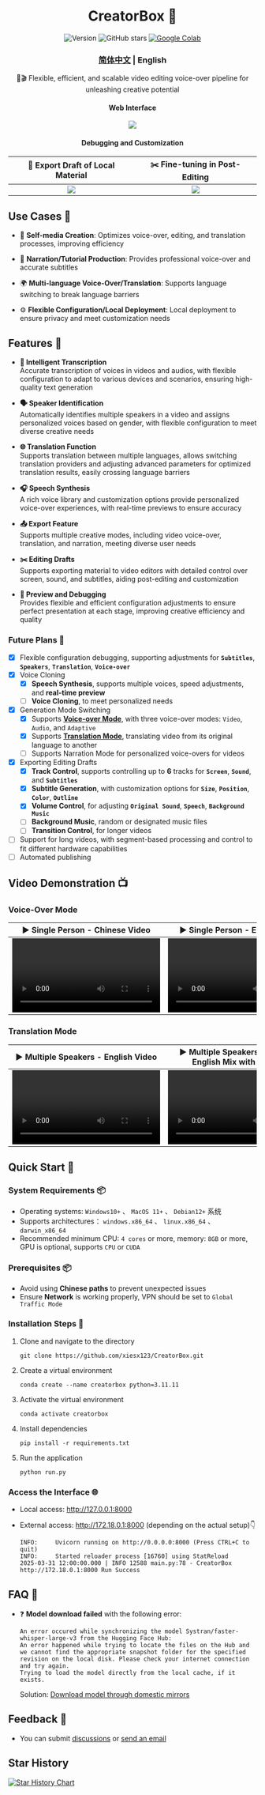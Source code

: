 <div align="center">
<h1 align="center">CreatorBox 💸</h1>

<!-- <p align="center">
  <a href="https://github.com/xiesx123/CreatorBox/stargazers">
    <img src="https://img.shields.io/badge/Stars-%E2%9D%A4-red?style=for-the-badge" alt="Stargazers">
  </a>
</p> -->

![Version](https://img.shields.io/badge/version-v1.0.5-blue)
![GitHub stars](https://img.shields.io/github/stars/xiesx123/CreatorBox)
[![Google Colab](https://img.shields.io/badge/Google_Colab-Running-yellow?logo=googlecolab&)](https://colab.research.google.com/drive/1VFN9991PEg2mRWWwdKhAdAmQyut7Wfu5?usp=sharing)

  <h3><a href="README.md">简体中文</a> | English</h3>  
  🚀🎬 Flexible, efficient, and scalable video editing voice-over pipeline for unleashing creative potential  
  <h4>Web Interface</h4>  

  ![](docs/main.jpg)  
  
  <h4>Debugging and Customization</h4>  
  <table>  
    <thead>  
      <tr>  
        <th align="center"><g-emoji class="g-emoji" alias="arrow_forward">🔧</g-emoji> Export Draft of Local Material</th>  
        <th align="center"><g-emoji class="g-emoji" alias="arrow_forward">✂️</g-emoji> Fine-tuning in Post-Editing</th>  
      </tr>  
    </thead>  
    <tbody>  
      <tr>  
        <td align="center"><image src="docs/debug.jpg"></image></td>
        <td align="center"><image src="docs/jianying.jpg"></image></td> 
      </tr>  
    </tbody>  
  </table>  
</div>  

## Use Cases 🎨  
- 🎥 **Self-media Creation**: Optimizes voice-over, editing, and translation processes, improving efficiency  

- 🎤 **Narration/Tutorial Production**: Provides professional voice-over and accurate subtitles  

- 🌍 **Multi-language Voice-Over/Translation**: Supports language switching to break language barriers  

- ⚙️ **Flexible Configuration/Local Deployment**: Local deployment to ensure privacy and meet customization needs  

## Features 🎯  
- **🎤 Intelligent Transcription**  
  Accurate transcription of voices in videos and audios, with flexible configuration to adapt to various devices and scenarios, ensuring high-quality text generation  

- **🗣️ Speaker Identification**  
  Automatically identifies multiple speakers in a video and assigns personalized voices based on gender, with flexible configuration to meet diverse creative needs  

- **🌐 Translation Function**  
  Supports translation between multiple languages, allows switching translation providers and adjusting advanced parameters for optimized translation results, easily crossing language barriers  

- **🎧 Speech Synthesis**  
  A rich voice library and customization options provide personalized voice-over experiences, with real-time previews to ensure accuracy 

- **📤 Export Feature**  
  Supports multiple creative modes, including video voice-over, translation, and narration, meeting diverse user needs  

- **✂️ Editing Drafts**  
  Supports exporting material to video editors with detailed control over screen, sound, and subtitles, aiding post-editing and customization  

- **🔧 Preview and Debugging**  
  Provides flexible and efficient configuration adjustments to ensure perfect presentation at each stage, improving creative efficiency and quality  

### Future Plans 📅  
- [x] Flexible configuration debugging, supporting adjustments for **`Subtitles`**, **`Speakers`**, **`Translation`**, **`Voice-over`**  
- [x] Voice Cloning  
  - [x] **Speech Synthesis**, supports multiple voices, speed adjustments, and **real-time preview**  
  - [ ] **Voice Cloning**, to meet personalized needs  
- [x] Generation Mode Switching  
  - [x] Supports [**Voice-over Mode**](https://github.com/xiesx123/CreatorBox/discussions/2), with three voice-over modes: `Video`, `Audio`, and `Adaptive`  
  - [x] Supports [**Translation Mode**](https://github.com/xiesx123/CreatorBox/discussions/1), translating video from its original language to another  
  - [ ] Supports Narration Mode for personalized voice-overs for videos  
- [x] Exporting Editing Drafts  
  - [x] **Track Control**, supports controlling up to **6** tracks for **`Screen`**, **`Sound`**, and **`Subtitles`**  
  - [x] **Subtitle Generation**, with customization options for **`Size`**, **`Position`**, **`Color`**, **`Outline`**  
  - [x] **Volume Control**, for adjusting **`Original Sound`**, **`Speech`**, **`Background Music`**  
  - [ ] **Background Music**, random or designated music files  
  - [ ] **Transition Control**, for longer videos  
- [ ] Support for long videos, with segment-based processing and control to fit different hardware capabilities  
- [ ] Automated publishing  

## Video Demonstration 📺  
### Voice-Over Mode  
<table>  
  <thead>  
    <tr>  
      <th align="center"><g-emoji class="g-emoji" alias="arrow_forward">▶️</g-emoji> Single Person - Chinese Video</th>  
      <th align="center"><g-emoji class="g-emoji" alias="arrow_forward">▶️</g-emoji> Single Person - English Video</th>  
    </tr>  
  </thead>  
  <tbody>  
    <tr>  
      <td align="center"><video src="https://github.com/user-attachments/assets/27e466a9-1817-4276-ad04-42b8b9ffafe3"></video></td>  
      <td align="center"><video src="https://github.com/user-attachments/assets/35f05c2d-7b55-41af-8c1c-31cf4d30216a"></video></td>  
    </tr>  
  </tbody>  
</table>  

### Translation Mode  
<table>  
  <thead>  
    <tr>  
      <th align="center"><g-emoji class="g-emoji" alias="arrow_forward">▶️</g-emoji> Multiple Speakers - English Video</th>  
      <th align="center"><g-emoji class="g-emoji" alias="arrow_forward">▶️</g-emoji> Multiple Speakers - Chinese-English Mix with Subtitles</th>  
    </tr>  
  </thead>  
  <tbody>  
    <tr>  
      <td align="center"><video src="https://github.com/user-attachments/assets/7e6d0311-dc60-409b-bc5a-a71c93e6fdb3"></video></td>  
      <td align="center"><video src="https://github.com/user-attachments/assets/c8d7ad13-eba5-4a9f-9df8-65aba260195c"></video></td>  
    </tr>  
  </tbody>  
</table>  

## Quick Start 🚀  
### System Requirements 📦  
- Operating systems: `Windows10+` 、 `MacOS 11+` 、 `Debian12+` 系统
- Supports architectures： `windows.x86_64` 、 `linux.x86_64` 、 `darwin_x86_64`
- Recommended minimum CPU: `4 cores` or more, memory: `8GB` or more, GPU is optional, supports `CPU` or `CUDA`  


### Prerequisites 📦  
- Avoid using **Chinese paths** to prevent unexpected issues  
- Ensure **Network** is working properly, VPN should be set to `Global Traffic Mode`  

### Installation Steps 🐳  
1. Clone and navigate to the directory  
    ```shell  
    git clone https://github.com/xiesx123/CreatorBox.git
    ```  
2. Create a virtual environment  
    ```shell  
    conda create --name creatorbox python=3.11.11  
    ```  
3. Activate the virtual environment  
    ```shell  
    conda activate creatorbox  
    ```  
4. Install dependencies  
    ```shell  
    pip install -r requirements.txt  
    ```  
5. Run the application  
    ```shell  
    python run.py  
    ```  

### Access the Interface 🌐  
- Local access: http://127.0.0.1:8000  
- External access: http://172.18.0.1:8000 (depending on the actual setup)👇  

    ```log  
    INFO:     Uvicorn running on http://0.0.0.0:8000 (Press CTRL+C to quit)  
    INFO:     Started reloader process [16760] using StatReload  
    2025-03-31 12:00:00.000 | INFO 12588 main.py:78 - CreatorBox http://172.18.0.1:8000 Run Success  
    ```  

## FAQ 🤔  
- ❓ **Model download failed** with the following error:  

    ```log  
    An error occured while synchronizing the model Systran/faster-whisper-large-v3 from the Hugging Face Hub:  
    An error happened while trying to locate the files on the Hub and we cannot find the appropriate snapshot folder for the specified revision on the local disk. Please check your internet connection and try again.  
    Trying to load the model directly from the local cache, if it exists.  
    ```  
    Solution: [Download model through domestic mirrors](https://hf-mirror.com)  

## Feedback 📢  
- You can submit [discussions](https://github.com/xiesx123/CreatorBox/discussions) or [send an email](mailto:xiesx123@gmail.com?subject=CreatoxBox%20Discussions&body=Hello,%20I%20would%20like%20to%20inquire%20about%20your%20project.%20Could%20you%20provide%20more%20details?)  

## Star History  
[![Star History Chart](https://api.star-history.com/svg?repos=xiesx123/CreatorBox&type=Date)](https://star-history.com/#xiesx123/CreatorBox&Date)

